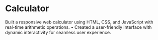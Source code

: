 # Calculator
 Built a responsive web calculator using HTML, CSS, and JavaScript with real-time 
arithmetic operations. 
• Created a user-friendly interface with dynamic interactivity for seamless user experience.
